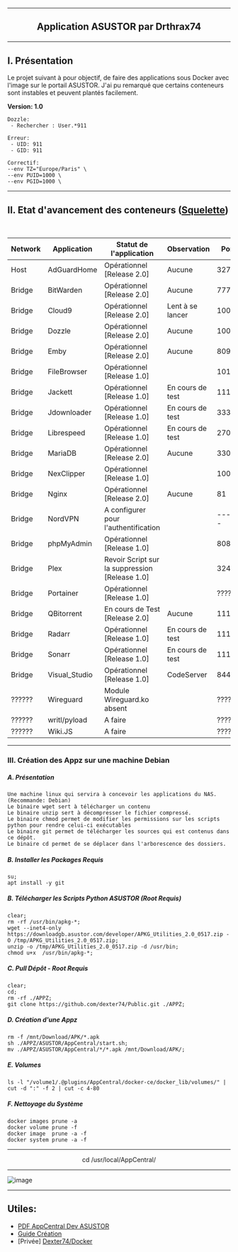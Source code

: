 ---------------------------------------------------------------------------------------------------------------------------------------------------------------------
## <p align='center'>Application ASUSTOR par Drthrax74</p>

---------------------------------------------------------------------------------------------------------------------------------------------------------------------

## I. Présentation
Le projet suivant à pour objectif, de faire des applications sous Docker avec l'image sur le portail ASUSTOR.
J'ai pu remarqué que certains conteneurs sont instables et peuvent plantés facilement.


**Version: 1.0**
```
Dozzle: 
 - Rechercher : User.*911

Erreur:
 - UID: 911 
 - GID: 911

Correctif:
--env TZ="Europe/Paris" \
--env PUID=1000 \
--env PGID=1000 \
```

---------------------------------------------------------------------------------------------------------------------------------------------------------------------

## II. Etat d'avancement des conteneurs ([Squelette](https://github.com/dexter74/Public/blob/main/ASUSTOR/AppCentral/Squelette.md))

<br />

| Network  |  Application  | Statut de l'application        | Observation          |  Port  |
| -------- | ------------- | ------------------------------ | -------------------- | ------ |
|  Host    | AdGuardHome   | Opérationnel [Release 2.0]     |  Aucune              |  3272  |
|  Bridge  | BitWarden     | Opérationnel [Release 2.0]     |  Aucune              |  7777  |
|  Bridge  | Cloud9        | Opérationnel [Release 2.0]     |  Lent à se lancer    |  1000  |
|  Bridge  | Dozzle        | Opérationnel [Release 2.0]     |  Aucune              |  1005  |
|  Bridge  | Emby 	        | Opérationnel [Release 2.0]     |  Aucune              |  8096  |
|  Bridge  | FileBrowser   | Opérationnel [Release 1.0]     |                      |  1010  |
|  Bridge  | Jackett       | Opérationnel [Release 1.0]     | En cours de test     |  1111  |
|  Bridge  | Jdownloader   | Opérationnel [Release 1.0]     | En cours de test     |  3333  |
|  Bridge  | Librespeed    | Opérationnel [Release 1.0]     | En cours de test     |  27016 |
|  Bridge  | MariaDB       | Opérationnel [Release 2.0]     |  Aucune              |  3306  |
|  Bridge  | NexClipper    | Opérationnel [Release 1.0]     |                      |  10051 |
|  Bridge  | Nginx         | Opérationnel [Release 2.0]     |  Aucune              |   81   |
|  Bridge  | NordVPN       | A configurer pour l'authentification |                | ------ |
|  Bridge  | phpMyAdmin    | Opérationnel [Release 1.0]     |                      |  8081  |
|  Bridge  | Plex          | Revoir Script sur la suppression [Release 1.0] |      |  32400 |
|  Bridge  | Portainer     | Opérationnel [Release 1.0]     |                      | ?????? |
|  Bridge  | QBitorrent    | En cours de Test [Release 2.0] |  Aucune              |  1110  |
|  Bridge  | Radarr        | Opérationnel [Release 1.0]     | En cours de test     |  1112  |
|  Bridge  | Sonarr        | Opérationnel [Release 1.0]     | En cours de test     |  1113  |
|  Bridge  | Visual_Studio | Opérationnel [Release 1.0]     | CodeServer           |  8443  |
|  ??????  | Wireguard     | Module Wireguard.ko absent     |                      | ?????? |
|  ??????  | writl/pyload  | A faire                        |                      | ?????? |
|  ??????  | Wiki.JS       | A faire                        |                      | ?????? |

---------------------------------------------------------------------------------------------------------------------------------------------------------------------
### III. Création des Appz sur une machine Debian
##### A. Présentation
```
Une machine linux qui servira à concevoir les applications du NAS. (Recommande: Debian)
Le binaire wget sert à télécharger un contenu
Le binaire unzip sert à décompresser le fichier compressé.
Le binaire chmod permet de modifier les permissions sur les scripts python pour rendre celui-ci exécutables
Le binaire git permet de télécharger les sources qui est contenus dans ce dépôt.
Le binaire cd permet de se déplacer dans l'arborescence des dossiers.
```

##### B. Installer les Packages Requis
```
su;
apt install -y git
```

##### B. Télécharger les Scripts Python ASUSTOR (Root Requis)
```console
clear;
rm -rf /usr/bin/apkg-*;
wget --inet4-only https://downloadgb.asustor.com/developer/APKG_Utilities_2.0_0517.zip -O /tmp/APKG_Utilities_2.0_0517.zip;
unzip -o /tmp/APKG_Utilities_2.0_0517.zip -d /usr/bin;
chmod u+x  /usr/bin/apkg-*;
```


##### C. Pull Dépôt - Root Requis 

```console
clear;
cd;
rm -rf ./APPZ;
git clone https://github.com/dexter74/Public.git ./APPZ;
```

##### D. Création d'une Appz
```
rm -f /mnt/Download/APK/*.apk
sh ./APPZ/ASUSTOR/AppCentral/start.sh;
mv ./APPZ/ASUSTOR/AppCentral/*/*.apk /mnt/Download/APK/;
```

##### E. Volumes
```
ls -l "/volume1/.@plugins/AppCentral/docker-ce/docker_lib/volumes/" | cut -d ":" -f 2 | cut -c 4-80
```

##### F. Nettoyage du Système
```
docker images prune -a
docker volume prune -f
docker image  prune -a -f
docker system prune -a -f
```

----------------------------------------------------------------------------------------------------------------------------------------------------------------------
<p align='center'> cd /usr/local/AppCentral/ </p>

----------------------------------------------------------------------------------------------------------------------------------------------------------------------
 ![image](https://user-images.githubusercontent.com/35907/193457835-68095cc1-2a77-458c-8b93-b9105c103d2f.png)


---------------------------------------------------------------------------------------------------------------------------------------------------------------------

Utiles:
 - 
 - [PDF AppCentral Dev ASUSTOR](https://downloadgb.asustor.com/developer/App_Central_Developer_Guide_4.1.0_20220622.pdf)
 - [Guide Création](https://amigotechnotes.wordpress.com/2014/05/06/how-to-create-an-apk-for-asustor-adm-to-distribute-your-lamp/) 
 - [Privée] [Dexter74/Docker](https://github.com/dexter74/Archives/tree/main/Docker/V1/2.Conteneurs)

